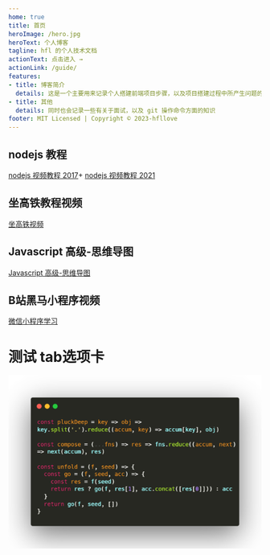 ```yaml
---
home: true
title: 首页
heroImage: /hero.jpg
heroText: 个人博客
tagline: hfl 的个人技术文档
actionText: 点击进入 →
actionLink: /guide/
features:
- title: 博客简介
  details: 这是一个主要用来记录个人搭建前端项目步骤，以及项目搭建过程中所产生问题的技术博客
- title: 其他
  details: 同时也会记录一些有关于面试，以及 git 操作命令方面的知识
footer: MIT Licensed | Copyright © 2023-hfllove
---
```

## nodejs 教程
[nodejs 视频教程 2017](https://www.bilibili.com/video/BV16E41137ZU/?spm_id_from=333.788.recommend_more_video.13&vd_source=383d958999bc6841badec4b1b44b3b84)\+
[nodejs 视频教程 2021](https://www.bilibili.com/video/BV1a34y167AZ?p=2&vd_source=383d958999bc6841badec4b1b44b3b84)
## 坐高铁教程视频
[坐高铁视频](https://www.bilibili.com/video/BV13e4y1H7g1/?spm_id_from=333.337.search-card.all.click&vd_source=383d958999bc6841badec4b1b44b3b84)
## Javascript 高级-思维导图
[Javascript 高级-思维导图](https://www.zhixi.com/drawing/52a9fc946a1a977d51806b991a729e97?page=owner&current=1)
## B站黑马小程序视频
[微信小程序学习](https://www.bilibili.com/video/BV1834y1676P/?p=19&vd_source=383d958999bc6841badec4b1b44b3b84)

# 测试 tab选项卡

<RecoDemo>
  <template slot="code-template">
    <<< @/docs/.vuepress/demo/demo.vue?template
  </template>
  <template slot="code-script">
    <<< @/docs/.vuepress/demo/demo.vue?script
  </template>
  <template slot="code-style">
    <<< @/docs/.vuepress/demo/demo.vue?style
  </template>
</RecoDemo>

<RecoDemo>
   <template slot="code-md">
    这段代码将数组 arr 通过 reduce 方法转换成一个新的数组 result。<br>在每次迭代中，我们检查当前元素的 a 属性是否为 2。<br>如果是，我们将其作为新的子数组的第一个元素加入到结果数组 acc 中。<br>否则，我们将其添加到最后一个子数组中。如果结果数组中还没有子数组，则忽略当前元素。
  </template>
  <template slot="code-js">
    <<< @/docs/.vuepress/demo/index.js
  </template>
  <template slot="code-html">
    <<< @/docs/.vuepress/demo/index.html
  </template>
  <img src="/images/carbon.png" slot="demo" />
</RecoDemo>


